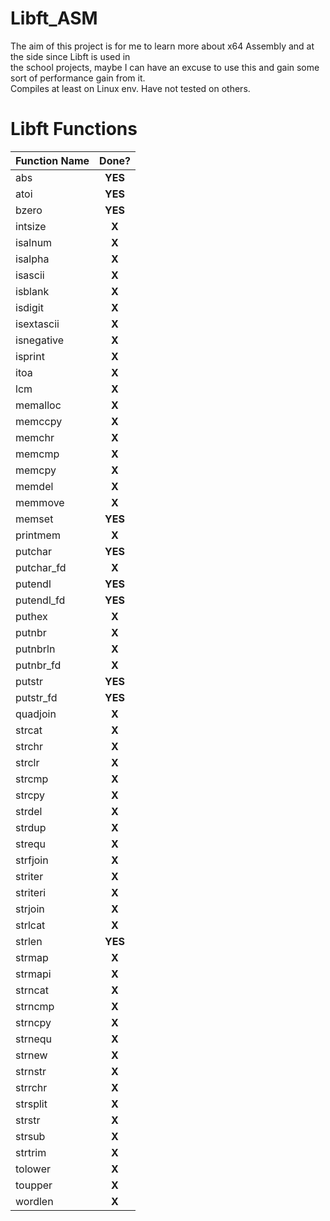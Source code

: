 # Libft_ASM
The aim of this project is for me to learn more about x64 Assembly and at the side since Libft is used in</br>
the school projects, maybe I can have an excuse to use this and gain some sort of performance gain from it.</br>
Compiles at least on Linux env. Have not tested on others.

# Libft Functions

| Function Name    | Done?                                                                                    |
| ---------------- | :---------------------------------------------------------------------------------------: |
| abs              | **YES**                                                                                  |
| atoi             | **YES**                                                                                  |
| bzero            | **YES**                                                                                  |
| intsize          | **X**                                                                                  |
| isalnum          | **X**                                                                                  |
| isalpha          | **X**                                                                                  |
| isascii          | **X**                                                                                  |
| isblank          | **X**                                                                                  |
| isdigit          | **X**                                                                                  |
| isextascii       | **X**                                                                                  |
| isnegative       | **X**                                                                                  |
| isprint          | **X**                                                                                  |
| itoa             | **X**                                                                                  |
| lcm              | **X**                                                                                  |
| memalloc         | **X**                                                                                  |
| memccpy          | **X**                                                                                  |
| memchr           | **X**                                                                                  |
| memcmp           | **X**                                                                                  |
| memcpy           | **X**                                                                                  |
| memdel           | **X**                                                                                  |
| memmove          | **X**                                                                                  |
| memset           | **YES**                                                                                  |
| printmem         | **X**                                                                                  |
| putchar          | **YES**                                                                                  |
| putchar_fd       | **X**                                                                                  |
| putendl          | **YES**                                                                                  |
| putendl_fd       | **YES**                                                                                  |
| puthex           | **X**                                                                                  |
| putnbr           | **X**                                                                                  |
| putnbrln         | **X**                                                                                  |
| putnbr_fd        | **X**                                                                                  |
| putstr           | **YES**                                                                                  |
| putstr_fd        | **YES**                                                                                  |
| quadjoin         | **X**                                                                                  |
| strcat           | **X**                                                                                  |
| strchr           | **X**                                                                                  |
| strclr           | **X**                                                                                  |
| strcmp           | **X**                                                                                  |
| strcpy           | **X**                                                                                  |
| strdel           | **X**                                                                                  |
| strdup           | **X**                                                                                  |
| strequ           | **X**                                                                                  |
| strfjoin         | **X**                                                                                  |
| striter          | **X**                                                                                  |
| striteri         | **X**                                                                                  |
| strjoin          | **X**                                                                                  |
| strlcat          | **X**                                                                                  |
| strlen           | **YES**                                                                                  |
| strmap           | **X**                                                                                  |
| strmapi          | **X**                                                                                  |
| strncat          | **X**                                                                                  |
| strncmp          | **X**                                                                                  |
| strncpy          | **X**                                                                                  |
| strnequ          | **X**                                                                                  |
| strnew           | **X**                                                                                  |
| strnstr          | **X**                                                                                  |
| strrchr          | **X**                                                                                  |
| strsplit         | **X**                                                                                  |
| strstr           | **X**                                                                                  |
| strsub           | **X**                                                                                  |
| strtrim          | **X**                                                                                  |
| tolower          | **X**                                                                                  |
| toupper          | **X**                                                                                  |
| wordlen          | **X**                                                                                  |
